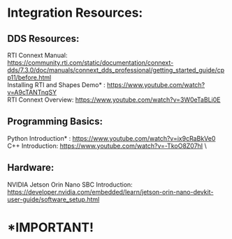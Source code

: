 # Integration Resources:

## DDS Resources:      
RTI Connext Manual: https://community.rti.com/static/documentation/connext-dds/7.3.0/doc/manuals/connext_dds_professional/getting_started_guide/cpp11/before.html     \
Installing RTI and Shapes Demo* : https://www.youtube.com/watch?v=A9cTANTnqSY  \
RTI Connext Overview: https://www.youtube.com/watch?v=3W0eTaBLi0E

## Programming Basics:   
Python Introduction* : https://www.youtube.com/watch?v=ix9cRaBkVe0   \
C++ Introduction: https://www.youtube.com/watch?v=-TkoO8Z07hI    \

## Hardware:
NVIDIA Jetson Orin Nano SBC Introduction: https://developer.nvidia.com/embedded/learn/jetson-orin-nano-devkit-user-guide/software_setup.html



# *IMPORTANT!

